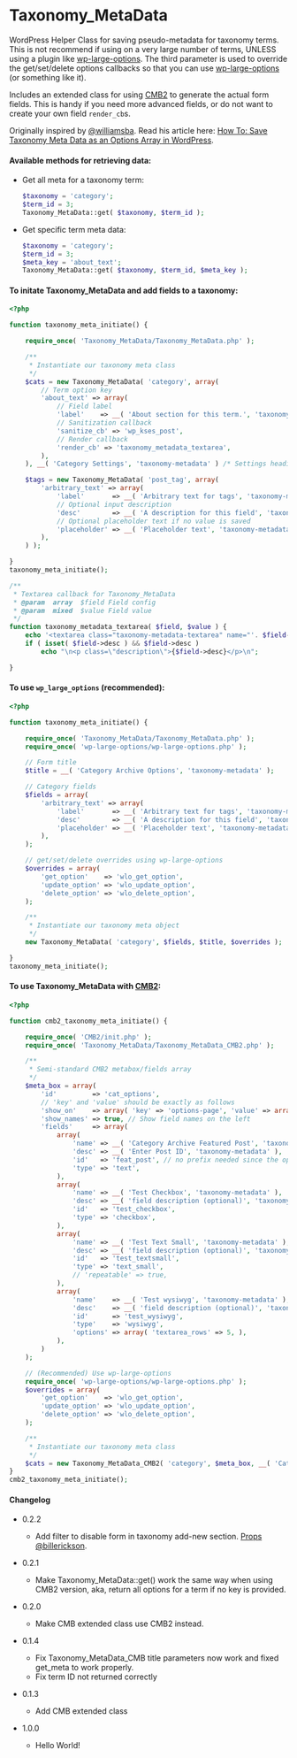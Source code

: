 Taxonomy_MetaData
=================

WordPress Helper Class for saving pseudo-metadata for taxonomy terms. This is not recommend if using on a very large number of terms, UNLESS using a plugin like [wp-large-options](https://github.com/voceconnect/wp-large-options/). The third parameter is used to override the get/set/delete options callbacks so that you can use [wp-large-options](https://github.com/voceconnect/wp-large-options/) (or something like it).

Includes an extended class for using [CMB2](https://github.com/WebDevStudios/CMB2) to generate the actual form fields. This is handy if you need more advanced fields, or do not want to create your own field `render_cb`s.

Originally inspired by [@williamsba](http://github.com/williamsba). Read his article here: [How To: Save Taxonomy Meta Data as an Options Array in WordPress](http://strangework.com/2010/07/01/how-to-save-taxonomy-meta-data-as-an-options-array-in-wordpress/).


#### Available methods for retrieving data:

* Get all meta for a taxonomy term:
	```php
	$taxonomy = 'category';
	$term_id = 3;
	Taxonomy_MetaData::get( $taxonomy, $term_id );
	```

* Get specific term meta data:
	```php
	$taxonomy = 'category';
	$term_id = 3;
	$meta_key = 'about_text';
	Taxonomy_MetaData::get( $taxonomy, $term_id, $meta_key );
	```

#### To initate Taxonomy_MetaData and add fields to a taxonomy:
```php
<?php

function taxonomy_meta_initiate() {

	require_once( 'Taxonomy_MetaData/Taxonomy_MetaData.php' );

	/**
	 * Instantiate our taxonomy meta class
	 */
	$cats = new Taxonomy_MetaData( 'category', array(
		// Term option key
		'about_text' => array(
			// Field label
			'label'    => __( 'About section for this term.', 'taxonomy-metadata' ),
			// Sanitization callback
			'sanitize_cb' => 'wp_kses_post',
			// Render callback
			'render_cb' => 'taxonomy_metadata_textarea',
		),
	), __( 'Category Settings', 'taxonomy-metadata' ) /* Settings heading */ );

	$tags = new Taxonomy_MetaData( 'post_tag', array(
		'arbitrary_text' => array(
			'label'       => __( 'Arbitrary text for tags', 'taxonomy-metadata' ),
			// Optional input description
			'desc'        => __( 'A description for this field', 'taxonomy-metadata' ),
			// Optional placeholder text if no value is saved
			'placeholder' => __( 'Placeholder text', 'taxonomy-metadata' ),
		),
	) );

}
taxonomy_meta_initiate();

/**
 * Textarea callback for Taxonomy_MetaData
 * @param  array  $field Field config
 * @param  mixed  $value Field value
 */
function taxonomy_metadata_textarea( $field, $value ) {
	echo '<textarea class="taxonomy-metadata-textarea" name="'. $field->id .'" id="'. $field->id .'">'. esc_textarea( $value ) .'</textarea>';
	if ( isset( $field->desc ) && $field->desc )
		echo "\n<p class=\"description\">{$field->desc}</p>\n";

}
```

#### To use `wp_large_options` (recommended):
```php
<?php

function taxonomy_meta_initiate() {

	require_once( 'Taxonomy_MetaData/Taxonomy_MetaData.php' );
	require_once( 'wp-large-options/wp-large-options.php' );

	// Form title
	$title = __( 'Category Archive Options', 'taxonomy-metadata' );

	// Category fields
	$fields = array(
		'arbitrary_text' => array(
			'label'       => __( 'Arbitrary text for tags', 'taxonomy-metadata' ),
			'desc'        => __( 'A description for this field', 'taxonomy-metadata' ),
			'placeholder' => __( 'Placeholder text', 'taxonomy-metadata' ),
		),
	);

	// get/set/delete overrides using wp-large-options
	$overrides = array(
		'get_option'    => 'wlo_get_option',
		'update_option' => 'wlo_update_option',
		'delete_option' => 'wlo_delete_option',
	);

	/**
	 * Instantiate our taxonomy meta object
	 */
	new Taxonomy_MetaData( 'category', $fields, $title, $overrides );

}
taxonomy_meta_initiate();
```

#### To use Taxonomy_MetaData with [CMB2](https://github.com/WebDevStudios/CMB2):
```php
<?php

function cmb2_taxonomy_meta_initiate() {

	require_once( 'CMB2/init.php' );
	require_once( 'Taxonomy_MetaData/Taxonomy_MetaData_CMB2.php' );

	/**
	 * Semi-standard CMB2 metabox/fields array
	 */
	$meta_box = array(
		'id'         => 'cat_options',
		// 'key' and 'value' should be exactly as follows
		'show_on'    => array( 'key' => 'options-page', 'value' => array( 'unknown', ), ),
		'show_names' => true, // Show field names on the left
		'fields'     => array(
			array(
				'name' => __( 'Category Archive Featured Post', 'taxonomy-metadata' ),
				'desc' => __( 'Enter Post ID', 'taxonomy-metadata' ),
				'id'   => 'feat_post', // no prefix needed since the options are one option array.
				'type' => 'text',
			),
			array(
				'name' => __( 'Test Checkbox', 'taxonomy-metadata' ),
				'desc' => __( 'field description (optional)', 'taxonomy-metadata' ),
				'id'   => 'test_checkbox',
				'type' => 'checkbox',
			),
 			array(
				'name' => __( 'Test Text Small', 'taxonomy-metadata' ),
				'desc' => __( 'field description (optional)', 'taxonomy-metadata' ),
				'id'   => 'test_textsmall',
				'type' => 'text_small',
				// 'repeatable' => true,
			),
			array(
				'name'    => __( 'Test wysiwyg', 'taxonomy-metadata' ),
				'desc'    => __( 'field description (optional)', 'taxonomy-metadata' ),
				'id'      => 'test_wysiwyg',
				'type'    => 'wysiwyg',
				'options' => array( 'textarea_rows' => 5, ),
			),
		)
	);

	// (Recommended) Use wp-large-options
	require_once( 'wp-large-options/wp-large-options.php' );
	$overrides = array(
		'get_option'    => 'wlo_get_option',
		'update_option' => 'wlo_update_option',
		'delete_option' => 'wlo_delete_option',
	);

	/**
	 * Instantiate our taxonomy meta class
	 */
	$cats = new Taxonomy_MetaData_CMB2( 'category', $meta_box, __( 'Category Settings', 'taxonomy-metadata' ), $overrides );
}
cmb2_taxonomy_meta_initiate();
```

#### Changelog

* 0.2.2
	* Add filter to disable form in taxonomy add-new section. [Props @billerickson](https://github.com/jtsternberg/Taxonomy_MetaData/pull/20).

* 0.2.1
	* Make Taxonomy_MetaData::get() work the same way when using CMB2 version, aka, return all options for a term if no key is provided.

* 0.2.0
	* Make CMB extended class use CMB2 instead.

* 0.1.4
	* Fix Taxonomy_MetaData_CMB title parameters now work and fixed get_meta to work properly.
	* Fix term ID not returned correctly

* 0.1.3
	* Add CMB extended class

* 1.0.0
	* Hello World!
